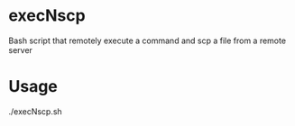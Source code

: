 # execNscp
Bash script that remotely execute a command and scp a file from a remote server
# Usage
./execNscp.sh
